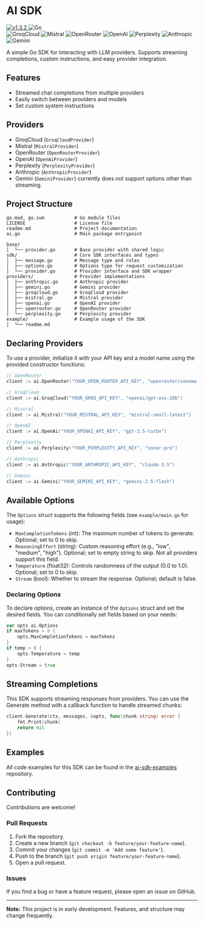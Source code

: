 # AI SDK

<p align="left">
    <a href="https://github.com/unsafe0x0/ai-sdk/releases/tag/v1.3.2">
        <img src="https://img.shields.io/badge/v1.3.2-blue.svg" alt="v1.3.2">
    </a>
    <img src="https://img.shields.io/badge/Go-00ADD8?logo=go&labelColor=white" alt="Go">
    <br/>
    <img src="https://img.shields.io/badge/GroqCloud-FF6F00" alt="GroqCloud">
    <img src="https://img.shields.io/badge/Mistral-1976D2" alt="Mistral">
    <img src="https://img.shields.io/badge/OpenRouter-43A047" alt="OpenRouter">
    <img src="https://img.shields.io/badge/OpenAI-6E4AFF" alt="OpenAI">
    <img src="https://img.shields.io/badge/Perplexity-00B8D4" alt="Perplexity">
    <img src="https://img.shields.io/badge/Anthropic-FF4081" alt="Anthropic">
    <img src="https://img.shields.io/badge/Gemini-7C4DFF" alt="Gemini">
</p>

A simple Go SDK for interacting with LLM providers. Supports streaming completions, custom instructions, and easy provider integration.

## Features

- Streamed chat completions from multiple providers
- Easily switch between providers and models
- Set custom system instructions

## Providers

- GroqCloud (`GroqCloudProvider`)
- Mistral (`MistralProvider`)
- OpenRouter (`OpenRouterProvider`)
- OpenAI (`OpenAiProvider`)
- Perplexity (`PerplexityProvider`)
- Anthropic (`AnthropicProvider`)
- Gemini (`GeminiProvider`) currently does not support options other than streaming.

## Project Structure

```text
go.mod, go.sum           # Go module files
LICENSE                  # License file
readme.md                # Project documentation
ai.go                    # Main package entrypoint

base/
│  └── provider.go       # Base provider with shared logic
sdk/                     # Core SDK interfaces and types
│  ├── message.go        # Message type and roles
│  ├── options.go        # Options type for request customization
│  └── provider.go       # Provider interface and SDK wrapper
providers/               # Provider implementations
│  ├── anthropic.go      # Anthropic provider
│  ├── gemini.go         # Gemini provider
│  ├── groqcloud.go      # GroqCloud provider
│  ├── mistral.go        # Mistral provider
│  ├── openai.go         # OpenAI provider
│  ├── openrouter.go     # OpenRouter provider
│  └── perplexity.go     # Perplexity provider
example/                 # Example usage of the SDK
│  └── readme.md
```

## Declaring Providers

To use a provider, initialize it with your API key and a model name using the provided constructor functions:

```go
// OpenRouter
client := ai.OpenRouter("YOUR_OPEN_ROUTER_API_KEY", "openrouter/sonoma-dusk-alpha")

// GroqCloud
client := ai.GroqCloud("YOUR_GROQ_API_KEY", "openai/gpt-oss-20b")

// Mistral
client := ai.Mistral("YOUR_MISTRAL_API_KEY", "mistral-small-latest")

// OpenAI
client := ai.OpenAi("YOUR_OPENAI_API_KEY", "gpt-3.5-turbo")

// Perplexity
client := ai.Perplexity("YOUR_PERPLEXITY_API_KEY", "sonar-pro")

// Anthropic
client := ai.Anthropic("YOUR_ANTHROPIC_API_KEY", "claude-3.5")

// Gemini
client := ai.Gemini("YOUR_GEMINI_API_KEY", "gemini-2.5-flash")
```

## Available Options

The `Options` struct supports the following fields (see `example/main.go` for usage):

- `MaxCompletionTokens` (int): The maximum number of tokens to generate. Optional; set to 0 to skip.
- `ReasoningEffort` (string): Custom reasoning effort (e.g., "low", "medium", "high"). Optional; set to empty string to skip. Not all providers support this field.
- `Temperature` (float32): Controls randomness of the output (0.0 to 1.0). Optional; set to 0 to skip.
- `Stream` (bool): Whether to stream the response. Optional; default is false.

### Declaring Options

To declare options, create an instance of the `Options` struct and set the desired fields. You can conditionally set fields based on your needs:

```go
var opts ai.Options
if maxTokens > 0 {
    opts.MaxCompletionTokens = maxTokens
}
if temp > 0 {
    opts.Temperature = temp
}
opts.Stream = true
```

## Streaming Completions

This SDK supports streaming responses from providers. You can use the Generate method with a callback function to handle streamed chunks:

```go
client.Generate(ctx, messages, &opts, func(chunk string) error {
    fmt.Print(chunk)
    return nil
})
```

## Examples

All code examples for this SDK can be found in the [ai-sdk-examples](https://github.com/unsafe0x0/ai-sdk-examples) repository.

## Contributing

Contributions are welcome!

### Pull Requests

1.  Fork the repository.
2.  Create a new branch (`git checkout -b feature/your-feature-name`).
3.  Commit your changes (`git commit -m 'Add some feature'`).
4.  Push to the branch (`git push origin feature/your-feature-name`).
5.  Open a pull request.

### Issues

If you find a bug or have a feature request, please open an issue on GitHub.

---

**Note:** This project is in early development. Features, and structure may change frequently.
